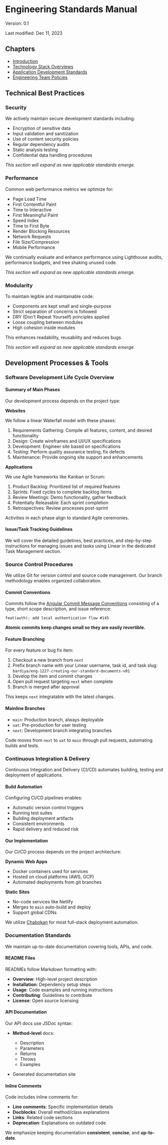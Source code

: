 # Engineering Standards Manual
Version: 0.1

Last modified: Dec 11, 2023

## Chapters
- [Introduction](introduction.md)
- [Technology Stack Overviews](technology-stack-overviews.md)
- [Application Development Standards](application-development-standards.md)
- [Engineering Team Policies](engineering-team-policies.md)


## Technical Best Practices 

### Security

We actively maintain secure development standards including:

- Encryption of sensitive data
- Input validation and sanitization 
- Use of content security policies  
- Regular dependency audits
- Static analysis testing
- Confidential data handling procedures

*This section will expand as new applicable standards emerge.*

### Performance

Common web performance metrics we optimize for:

- Page Load Time
- First Contentful Paint 
- Time to Interactive
- First Meaningful Paint
- Speed Index
- Time to First Byte
- Render Blocking Resources
- Network Requests 
- File Size/Compression
- Mobile Performance

We continually evaluate and enhance performance using Lighthouse audits, performance budgets, and tree shaking unused code.

*This section will expand as new applicable standards emerge.*

### Modularity

To maintain legible and maintainable code: 

- Components are kept small and single-purpose
- Strict separation of concerns is followed
- DRY (Don't Repeat Yourself) principles applied
- Loose coupling between modules
- High cohesion inside modules

This enhances readability, reusability and reduces bugs.


*This section will expand as new applicable standards emerge.*

## Development Processes & Tools

### Software Development Life Cycle Overview

#### Summary of Main Phases

Our development process depends on the project type:

**Websites**

We follow a linear Waterfall model with these phases:   

1. Requirements Gathering: Compile all features, content, and desired functionality
2. Design: Create wireframes and UI/UX specifications  
3. Development: Engineer site based on specifications
4. Testing: Perform quality assurance testing, fix defects
5. Maintenance: Provide ongoing site support and enhancements

**Applications** 

We use Agile frameworks like Kanban or Scrum:

1. Product Backlog: Prioritized list of required features  
2. Sprints: Fixed cycles to complete backlog items
3. Review Meetings: Demo functionality, gather feedback
4. Potentially Releasable: Each sprint completion  
5. Retrospectives: Review processes post-sprint  

Activities in each phase align to standard Agile ceremonies.
 
#### Issue/Task Tracking Guidelines

We will cover the detailed guidelines, best practices, and step-by-step instructions for managing issues and tasks using Linear in the dedicated Task Management section.


### Source Control Procedures 

We utilize Git for version control and source code management. Our branch methodology enables organized collaboration.  

#### Commit Conventions

Commits follow the [Angular Commit Message Conventions](https://github.com/angular/angular/blob/main/CONTRIBUTING.md#commit) consisting of a type, short scope description, and issue reference:

```
feat(auth): add local authentication flow #145
``` 

**Atomic commits keep changes small so they are easily revertible.**

#### Feature Branching 

For every feature or bug fix item:

1. Checkout a new branch from `next` 
2. Prefix branch name with your Linear username, task id, and task slug: `bardiya/eng-1227-creating-our-standard-documents-v01`
3. Develop the item and commit changes
4. Open pull request targeting `next` when complete
5. Branch is merged after approval  

This keeps `next` integratable with the latest changes.

#### Mainline Branches

- `main`: Production branch, always deployable
- `uat`: Pre-production for user testing  
- `next`: Development branch integrating branches

Code moves from `next` to `uat` to `main` through pull requests, automating builds and tests.

### Continuous Integration & Delivery

Continuous Integration and Delivery (CI/CD) automates building, testing and deployment of applications.

#### Build Automation

Configuring CI/CD pipelines enables:  

- Automatic version control triggers
- Running test suites
- Building deployment artifacts
- Consistent environments
- Rapid delivery and reduced risk  

#### Our Implementation

Our CI/CD process depends on the project architecture:

**Dynamic Web Apps**

- Docker containers used for services
- Hosted on cloud platforms (AWS, GCP)
- Automated deployments from git branches 

**Static Sites** 

- No-code services like Netlify
- Merges to `main` auto-build and deploy
- Support global CDNs

We utilize [Chabokan](https://chabokan.net) for most full-stack deployment automation.

### Documentation Standards

We maintain up-to-date documentation covering tools, APIs, and code.

#### README Files

READMEs follow Markdown formatting with:

- **Overview**: High-level project description
- **Installation**: Dependency setup steps  
- **Usage**: Code examples and running instructions
- **Contributing**: Guidelines to contribute  
- **License**: Open source licensing 

#### API Documentation 

Our API docs use JSDoc syntax:

- **Method-level** docs: 
    - Description
    - Parameters 
    - Returns
    - Throws
    - Examples

- Generated documentation site

#### Inline Comments

Code includes inline comments for:

- **Line comments**: Specific implementation details 
- **Docblocks**: Overall method/class explanations
- **Links**: Related code sections
- **Deprecation**: Explanations on outdated code

We emphasize keeping documentation **consistent**, **concise**, and **up-to-date**.
